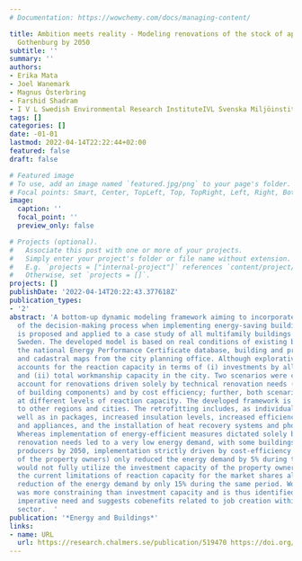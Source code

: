 ```yaml
---
# Documentation: https://wowchemy.com/docs/managing-content/

title: Ambition meets reality - Modeling renovations of the stock of apartments in
  Gothenburg by 2050
subtitle: ''
summary: ''
authors:
- Erika Mata
- Joel Wanemark
- Magnus Österbring
- Farshid Shadram
- I V L Swedish Environmental Research InstituteIVL Svenska Miljöinstitutet AB
tags: []
categories: []
date: -01-01
lastmod: 2022-04-14T22:22:44+02:00
featured: false
draft: false

# Featured image
# To use, add an image named `featured.jpg/png` to your page's folder.
# Focal points: Smart, Center, TopLeft, Top, TopRight, Left, Right, BottomLeft, Bottom, BottomRight.
image:
  caption: ''
  focal_point: ''
  preview_only: false

# Projects (optional).
#   Associate this post with one or more of your projects.
#   Simply enter your project's folder or file name without extension.
#   E.g. `projects = ["internal-project"]` references `content/project/deep-learning/index.md`.
#   Otherwise, set `projects = []`.
projects: []
publishDate: '2022-04-14T20:22:43.377618Z'
publication_types:
- '2'
abstract: 'A bottom-up dynamic modeling framework aiming to incorporate realities
  of the decision-making process when implementing energy-saving building renovations
  is proposed and applied to a case study of all multifamily buildings in Gothenburg,
  Sweden. The developed model is based on real conditions of existing buildings, from
  the national Energy Performance Certificate database, building and property registers,
  and cadastral maps from the city planning office. Although explorative, the framework
  accounts for the reaction capacity in terms of (i) investments by all property owners
  and (ii) total workmanship capacity in the city. Two scenarios were considered to
  account for renovations driven solely by technical renovation needs (end-of-life
  of building components) and by cost efficiency; further, both scenarios were investigated
  at different levels of reaction capacity. The developed framework is easily replicable
  to other regions and cities. The retrofitting includes, as individual measures as
  well as in packages, increased insulation levels, increased efficiency of lighting
  and appliances, and the installation of heat recovery systems and photovoltaic panels.
  Whereas implementation of energy-efficient measures dictated solely by technical
  renovation needs led to a very low energy demand, with some buildings becoming energy
  producers by 2050, implementation strictly driven by cost-efficiency (from the perspective
  of the property owners) only reduced the energy demand by 5% during this time and
  would not fully utilize the investment capacity of the property owners. Furthermore,
  the current limitations of reaction capacity for the market shares allowed for a
  reduction of the energy demand by only 15% during the same period. Workmanship capacity
  was more constraining than investment capacity and is thus identified as a local
  imperative need and suggests cobenefits related to job creation within the construction
  sector.  '
publication: '*Energy and Buildings*'
links:
- name: URL
  url: https://research.chalmers.se/publication/519470 https://doi.org/10.1016/j.enbuild.2020.110098
---
```

